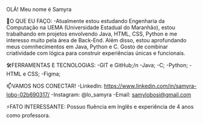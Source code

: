 OLÁ! Meu nome é Samyra

🌱O QUE EU FAÇO: 
-Atualmente estou estudando Engenharia da Computação na UEMA (Universidade Estadual do Maranhão), estou trabalhando em projetos envolvendo Java, HTML, CSS, Python e me interesso muito pela área de Back-End. Além disso,     estou aprofundando meus comnhecimentos em Java, Python e C. Gosto de combinar criatividade com lógica para construir experiências únicas e funcionais.

🛠️FERRAMENTAS E TECNOLOGIAS:
   -GIT e GitHub;/n
   -Java;
   -C;
   -Python;
   -HTML e CSS;
   -Figma;

📫VAMOS NOS CONECTAR!
  -LinkedIn: https://www.linkedin.com/in/samyra-lobo-02b690317/
  -Instagram: @lo_samyra
  -Email: samylobosi@gmail.com

⚡FATO INTERESSANTE: Possuo fluência em Inglês e experiência de 4 anos como professora.








